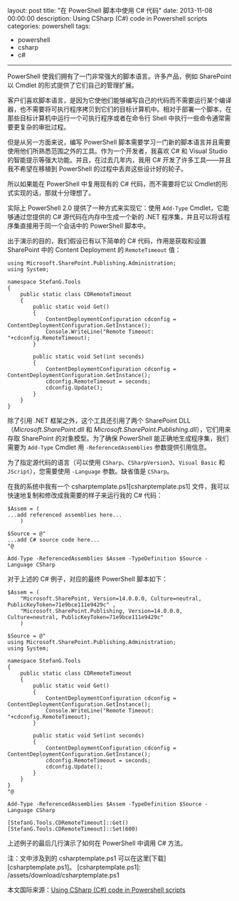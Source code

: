 layout: post
title: "在 PowerShell 脚本中使用 C# 代码"
date: 2013-11-08 00:00:00
description: Using CSharp (C#) code in Powershell scripts
categories: powershell
tags:
- powershell
- csharp
- c#
---
PowerShell 使我们拥有了一门非常强大的脚本语言。许多产品，例如 SharePoint 以 Cmdlet 的形式提供了它们自己的管理扩展。

客户们喜欢脚本语言，是因为它使他们能够编写自己的代码而不需要运行某个编译器，也不需要将可执行程序拷贝到它们的目标计算机中。相对于部署一个脚本，在那些目标计算机中运行一个可执行程序或者在命令行 Shell 中执行一些命令通常需要更复杂的审批过程。

但是从另一方面来说，编写 PowerShell 脚本需要学习一门新的脚本语言并且需要使用他们所熟悉范围之外的工具。作为一个开发者，我喜欢 C# 和 Visual Studio 的智能提示等强大功能。并且，在过去几年内，我用 C# 开发了许多工具——并且我不希望在移植到 PowerShell 的过程中丢弃这些设计好的轮子。

所以如果能在 PowerShell 中复用现有的 C# 代码，而不需要将它以 Cmdlet的形式实现的话，那就十分理想了。

实际上 PowerShell 2.0 提供了一种方式来实现它：使用 `Add-Type` Cmdlet，它能够通过您提供的 C# 源代码在内存中生成一个新的 .NET 程序集，并且可以将该程序集直接用于同一个会话中的 PowerShell 脚本中。

出于演示的目的，我们假设已有以下简单的 C# 代码，作用是获取和设置 SharePoint 中的 Content Deployment 的 `RemoteTimeout` 值：

	using Microsoft.SharePoint.Publishing.Administration; 
	using System; 
	
	namespace StefanG.Tools 
	{ 
	    public static class CDRemoteTimeout  
	    { 
	        public static void Get() 
	        { 
	            ContentDeploymentConfiguration cdconfig = ContentDeploymentConfiguration.GetInstance();
	            Console.WriteLine("Remote Timeout: "+cdconfig.RemoteTimeout); 
	        } 
	
	        public static void Set(int seconds) 
	        { 
	            ContentDeploymentConfiguration cdconfig = ContentDeploymentConfiguration.GetInstance(); 
	            cdconfig.RemoteTimeout = seconds;
	            cdconfig.Update();
	        } 
	    } 
	}

除了引用 .NET 框架之外，这个工具还引用了两个 SharePoint DLL（*Microsoft.SharePoint.dll* 和 *Microsoft.SharePoint.Publishing.dll*），它们用来存取 SharePoint 的对象模型。为了确保 PowerShell 能正确地生成程序集，我们需要为 `Add-Type` Cmdlet 用 `-ReferencedAssemblies` 参数提供引用信息。

为了指定源代码的语言（可以使用 `CSharp`、`CSharpVersion3`、`Visual Basic` 和 `JScript`），您需要使用 `-Language` 参数。缺省值是 `CSharp`。

在我的系统中我有一个 csharptemplate.ps1[csharptemplate.ps1] 文件，我可以快速地复制和修改成我需要的样子来运行我的 C# 代码：

	$Assem = (
	...add referenced assemblies here...
	    ) 
	
	$Source = @" 
	...add C# source code here...
	"@ 
	
	Add-Type -ReferencedAssemblies $Assem -TypeDefinition $Source -Language CSharp

对于上述的 C# 例子，对应的最终 PowerShell 脚本如下：

	$Assem = ( 
	    "Microsoft.SharePoint, Version=14.0.0.0, Culture=neutral, PublicKeyToken=71e9bce111e9429c" , 
	    "Microsoft.SharePoint.Publishing, Version=14.0.0.0, Culture=neutral, PublicKeyToken=71e9bce111e9429c"
	    ) 
	
	$Source = @" 
	using Microsoft.SharePoint.Publishing.Administration; 
	using System; 
	
	namespace StefanG.Tools 
	{ 
	    public static class CDRemoteTimeout  
	    { 
	        public static void Get() 
	        { 
	            ContentDeploymentConfiguration cdconfig = ContentDeploymentConfiguration.GetInstance();
	            Console.WriteLine("Remote Timeout: "+cdconfig.RemoteTimeout); 
	        } 
	         
	        public static void Set(int seconds) 
	        { 
	            ContentDeploymentConfiguration cdconfig = ContentDeploymentConfiguration.GetInstance(); 
	            cdconfig.RemoteTimeout = seconds;
	            cdconfig.Update();
	        } 
	    } 
	} 
	"@ 
	
	Add-Type -ReferencedAssemblies $Assem -TypeDefinition $Source -Language CSharp  
	
	[StefanG.Tools.CDRemoteTimeout]::Get()
	[StefanG.Tools.CDRemoteTimeout]::Set(600)

上述例子的最后几行演示了如何在 PowerShell 中调用 C# 方法。

注：文中涉及到的 csharptemplate.ps1 可以在这里[下载][csharptemplate.ps1]。
[csharptemplate.ps1]: /assets/download/csharptemplate.ps1
<!--more-->
本文国际来源：[Using CSharp (C#) code in Powershell scripts](http://blogs.technet.com/b/stefan_gossner/archive/2010/05/07/using-csharp-c-code-in-powershell-scripts.aspx)
